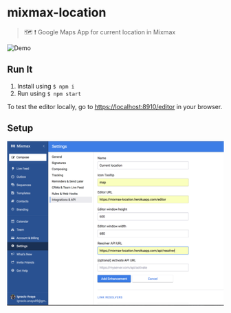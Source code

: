 # mixmax-location
> 🗺 ❗️ Google Maps App for current location in Mixmax

![Demo](assets/demo.gif)

## Run It
1. Install using `$ npm i`
2. Run using `$ npm start`

To test the editor locally, go to <https://localhost:8910/editor> in your browser.

## Setup
![Setup](assets/config.png)

